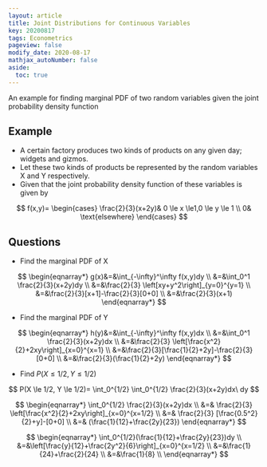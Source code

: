 ```yaml
---
layout: article
title: Joint Distributions for Continuous Variables
key: 20200817
tags: Econometrics
pageview: false
modify_date: 2020-08-17
mathjax_autoNumber: false
aside:
  toc: true
---
```


An example for finding marginal PDF of two random variables given the joint probability density function

<!--more-->

## Example

- A certain factory produces two kinds of products on any given day; widgets and gizmos.
- Let these two kinds of products be represented by the random variables X and Y respectively.
- Given that the joint probability density function of these variables is given by   

$$
f(x,y)=
\begin{cases}
\frac{2}{3}(x+2y)& 0 \le x \le1,0 \le y \le 1 \\
0& \text{elsewhere}
\end{cases}
$$

## Questions

- Find the marginal PDF of X

$$
\begin{eqnarray*}
g(x)&=&\int_{-\infty}^\infty f(x,y)dy \\
&=&\int_0^1 \frac{2}{3}(x+2y)dy \\
&=&\frac{2}{3} \left[xy+y^2\right]_{y=0}^{y=1} \\
&=&\frac{2}{3}[x+1]-\frac{2}{3}[0+0] \\
&=&\frac{2}{3}(x+1) 
\end{eqnarray*}
$$

- Find the marginal PDF of Y

$$
\begin{eqnarray*}
h(y)&=&\int_{-\infty}^\infty f(x,y)dx \\
&=&\int_0^1 \frac{2}{3}(x+2y)dx \\
&=&\frac{2}{3} \left[\frac{x^2}{2}+2xy\right]_{x=0}^{x=1} \\
&=&\frac{2}{3}[\frac{1}{2}+2y]-\frac{2}{3}[0+0] \\
&=&\frac{2}{3}(\frac{1}{2}+2y)
\end{eqnarray*}
$$

- Find $P(X \le 1/2, Y \le 1/2)$

$$
P(X \le 1/2, Y \le 1/2)=
\int_0^{1/2} \int_0^{1/2} \frac{2}{3}(x+2y)dx\ dy
$$

$$
\begin{eqnarray*}
\int_0^{1/2} \frac{2}{3}(x+2y)dx \\
&=& \frac{2}{3} \left[\frac{x^2}{2}+2xy\right]_{x=0}^{x=1/2} \\
&=& \frac{2}{3} [\frac{0.5^2}{2}+y]-[0+0] \\
&=& (\frac{1}{12}+\frac{2y}{23})
\end{eqnarray*}
$$

$$
\begin{eqnarray*}
\int_0^{1/2}(\frac{1}{12}+\frac{2y}{23})dy \\
&=&\left[\frac{y}{12}+\frac{2y^2}{6}\right]_{x=0}^{x=1/2} \\
&=&\frac{1}{24}+\frac{2}{24} \\
&=&\frac{1}{8} \\
\end{eqnarray*}
$$

